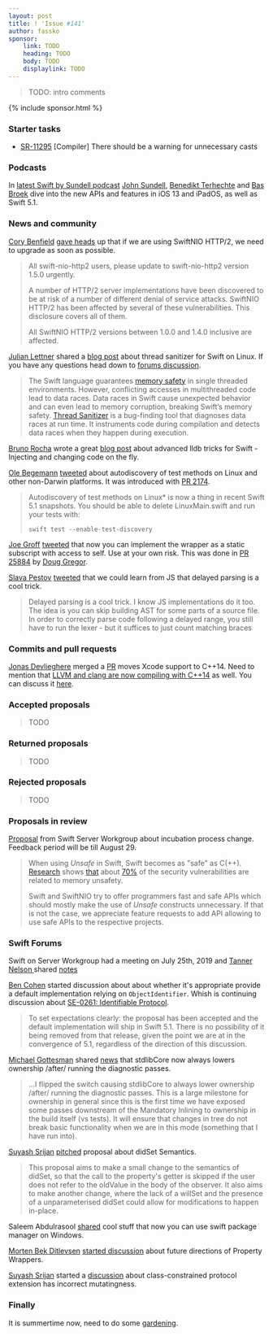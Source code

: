```yaml
---
layout: post
title: ! 'Issue #141'
author: fassko
sponsor:
    link: TODO
    heading: TODO
    body: TODO
    displaylink: TODO
---
```


> TODO: intro comments

<!--excerpt-->

{% include sponsor.html %}

### Starter tasks

* [SR-11295](https://bugs.swift.org/browse/SR-11295) [Compiler] There should be a warning for unnecessary casts

### Podcasts

In [latest Swift by Sundell podcast](https://www.swiftbysundell.com/podcast/54) [John Sundell](https://twitter.com/johnsundell), [Benedikt Terhechte](https://twitter.com/terhechte) and [Bas Broek](https://twitter.com/basthomas) dive into the new APIs and features in iOS 13 and iPadOS, as well as Swift 5.1.

### News and community

[Cory Benfield](https://twitter.com/Lukasaoz) [gave heads](https://twitter.com/Lukasaoz/status/1161323863411777537) up that if we are using SwiftNIO HTTP/2, we need to upgrade as soon as possible.

> All swift-nio-http2 users, please update to swift-nio-http2 version 1.5.0 urgently.
>
> A number of HTTP/2 server implementations have been discovered to be at risk of a number of different denial of service attacks. SwiftNIO HTTP/2 has been affected by several of these vulnerabilities. This disclosure covers all of them.
> 
> All SwiftNIO HTTP/2 versions between 1.0.0 and 1.4.0 inclusive are affected.

[Julian Lettner](https://github.com/yln/) shared a [blog post](https://swift.org/blog/tsan-support-on-linux/) about thread sanitizer for Swift on Linux.
If you have any questions head down to [forums discussion](https://forums.swift.org/t/swift-org-blog-thread-sanitizer-for-swift-on-linux/27872).

> The Swift language guarantees [memory safety](https://docs.swift.org/swift-book/LanguageGuide/MemorySafety.html) in single threaded environments. However, conflicting accesses in multithreaded code lead to data races. Data races in Swift cause unexpected behavior and can even lead to memory corruption, breaking Swift’s memory safety. [Thread Sanitizer](https://developer.apple.com/documentation/code_diagnostics/thread_sanitizer) is a bug-finding tool that diagnoses data races at run time. It instruments code during compilation and detects data races when they happen during execution.

[Bruno Rocha](https://twitter.com/rockthebruno) wrote a great [blog post](https://swiftrocks.com/using-lldb-manually-xcode-console-tricks.html) about advanced lldb tricks for Swift - Injecting and changing code on the fly.

[Ole Begemann](https://twitter.com/olebegemann) [tweeted](https://twitter.com/olebegemann/status/1160846803274801152) about autodiscovery of test methods on Linux and other non-Darwin platforms.
It was introduced with [PR 2174](https://github.com/apple/swift-package-manager/pull/2174).

> Autodiscovery of test methods on Linux* is now a thing in recent Swift 5.1 snapshots. You should be able to delete LinuxMain.swift and run your tests with:
> 
> `swift test --enable-test-discovery`

[Joe Groff](https://twitter.com/jckarter) [tweeted](https://twitter.com/jckarter/status/1161298507527000064) that now you can implement the wrapper as a static subscript with access to self. Use at your own risk. This was done in [PR 25884](https://github.com/apple/swift/pull/25884) by [Doug Gregor](https://github.com/DougGregor).

[Slava Pestov]() [tweeted](https://twitter.com/slava_pestov/status/1160616505589030914) that we could learn from JS that delayed parsing is a cool trick.

> Delayed parsing is a cool trick. I know JS implementations do it too. The idea is you can skip building AST for some parts of a source file. In order to correctly parse code following a delayed range, you still have to run the lexer - but it suffices to just count matching braces


### Commits and pull requests

[Jonas Devlieghere](https://github.com/JDevlieghere) merged a [PR](https://github.com/apple/swift/pull/26673) moves Xcode support to C++14. Need to mention that [LLVM and clang are now compiling with C++14](http://llvm.org/D66195) as well. You can discuss it [here](https://forums.swift.org/t/llvm-is-now-on-c-14/27931).

### Accepted proposals

> TODO

### Returned proposals

> TODO

### Rejected proposals

> TODO

### Proposals in review

[Proposal](https://forums.swift.org/t/proposal-sswg-incubation-process-change-discourage-use-of-unsafe/27921) from Swift Server Workgroup about incubation process change. Feedback period will be till August 29.

> When using *Unsafe* in Swift, Swift becomes as "safe" as C(++). [Research](https://msrc-blog.microsoft.com/2019/07/18/we-need-a-safer-systems-programming-language/) shows [that](https://langui.sh/2019/07/23/apple-memory-safety/) about [70%](https://alexgaynor.net/2019/aug/12/introduction-to-memory-unsafety-for-vps-of-engineering/) of the security vulnerabilities are related to memory unsafety.
> 
> Swift and SwiftNIO try to offer programmers fast and safe APIs which should mostly make the use of *Unsafe* constructs unnecessary. If that is not the case, we appreciate feature requests to add API allowing to use safe APIs to the respective projects.



### Swift Forums

Swift on Server Workgroup had a meeting on July 25th, 2019 and [Tanner Nelson
](https://twitter.com/tanner0101) shared [notes](https://forums.swift.org/t/july-25th-2019/27732)

[Ben Cohen](https://twitter.com/airspeedswift) started discussion about about whether it's appropriate provide a default implementation relying on `ObjectIdentifier`. Whish is continuing discussion about [SE-0261: Identifiable Protocol](https://forums.swift.org/t/accepted-se-0261-identifiable-protocol/27358).

> To set expectations clearly: the proposal has been accepted and the default implementation will ship in Swift 5.1. There is no possibility of it being removed from that release, given the point we are at in the convergence of 5.1, regardless of the direction of this discussion.

[Michael Gottesman](https://twitter.com/gottesmang) shared [news](https://forums.swift.org/t/stdlibcore-now-always-lowers-ownership-after-running-the-diagnostic-passes/27832) that stdlibCore now always lowers ownership /after/ running the diagnostic passes.

> ...I flipped the switch causing stdlibCore to always lower ownership /after/ running the diagnostic passes. This is a large milestone for ownership in general since this is the first time we have exposed some passes downstream of the Mandatory Inlining to ownership in the build itself (vs tests). It will ensure that changes in tree do not break basic functionality when we are in this mode (something that I have run into).

[Suyash Srijan](https://twitter.com/suyashsrijan) [pitched](https://forums.swift.org/t/pitch-didset-semantics/27858) proposal about didSet Semantics.

> This proposal aims to make a small change to the semantics of didSet, so that the call to the property's getter is skipped if the user does not refer to the oldValue in the body of the observer. It also aims to make another change, where the lack of a willSet and the presence of a unparameterised didSet could allow for modifications to happen in-place.

Saleem Abdulrasool [shared](https://forums.swift.org/t/swift-package-manager-on-windows-sure-why-not/27884) cool stuff that now you can use swift package manager on Windows.

[Morten Bek Ditlevsen](https://forums.swift.org/u/Morten_Bek_Ditlevsen) [started discussion](https://forums.swift.org/t/future-directions-of-property-wrappers/27934) about future directions of Property Wrappers.


[Suyash Srijan](https://twitter.com/suyashsrijan) started a [discussion](https://forums.swift.org/t/class-constrained-protocol-extension-has-incorrect-mutatingness/27962) about class-constrained protocol extension has incorrect mutatingness.


### Finally

It is summertime now, need to do some [gardening](https://github.com/apple/swift/pull/26650).
